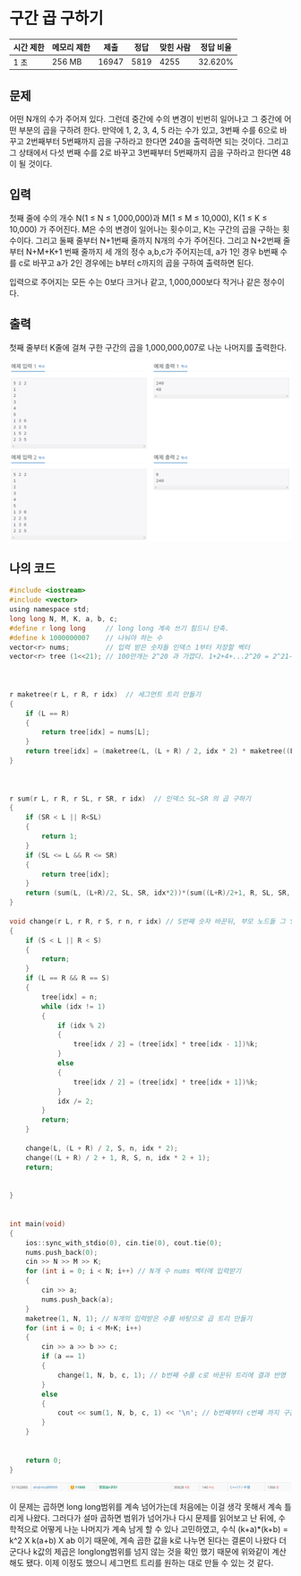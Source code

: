 # 구간 곱 구하기

| 시간 제한 | 메모리 제한 | 제출    | 정답   | 맞힌 사람 | 정답 비율   |
| ----- | ------ | ----- | ---- | ----- | ------- |
| 1 초   | 256 MB | 16947 | 5819 | 4255  | 32.620% |

## 문제

어떤 N개의 수가 주어져 있다. 그런데 중간에 수의 변경이 빈번히 일어나고 그 중간에 어떤 부분의 곱을 구하려 한다. 만약에 1, 2, 3, 4, 5 라는 수가 있고, 3번째 수를 6으로 바꾸고 2번째부터 5번째까지 곱을 구하라고 한다면 240을 출력하면 되는 것이다. 그리고 그 상태에서 다섯 번째 수를 2로 바꾸고 3번째부터 5번째까지 곱을 구하라고 한다면 48이 될 것이다.

## 입력

첫째 줄에 수의 개수 N(1 ≤ N ≤ 1,000,000)과 M(1 ≤ M ≤ 10,000), K(1 ≤ K ≤ 10,000) 가 주어진다. M은 수의 변경이 일어나는 횟수이고, K는 구간의 곱을 구하는 횟수이다. 그리고 둘째 줄부터 N+1번째 줄까지 N개의 수가 주어진다. 그리고 N+2번째 줄부터 N+M+K+1 번째 줄까지 세 개의 정수 a,b,c가 주어지는데, a가 1인 경우 b번째 수를 c로 바꾸고 a가 2인 경우에는 b부터 c까지의 곱을 구하여 출력하면 된다.

입력으로 주어지는 모든 수는 0보다 크거나 같고, 1,000,000보다 작거나 같은 정수이다.

## 출력

첫째 줄부터 K줄에 걸쳐 구한 구간의 곱을 1,000,000,007로 나눈 나머지를 출력한다.

![](C++_20221031_백준11505_구간%20곱%20구하기assets/2022-10-31-22-32-56-image.png)

## 나의 코드

```c
#include <iostream>
#include <vector>
using namespace std;
long long N, M, K, a, b, c;
#define r long long     // long long 계속 쓰기 힘드니 단축.
#define k 1000000007    // 나눠야 하는 수
vector<r> nums;         // 입력 받은 숫자들 인덱스 1부터 저장할 벡터
vector<r> tree (1<<21); // 100만개는 2^20 과 가깝다. 1+2+4+...2^20 = 2^21-1 



r maketree(r L, r R, r idx)  // 세그먼트 트리 만들기
{
	if (L == R)
	{
		return tree[idx] = nums[L];
	}
	return tree[idx] = (maketree(L, (L + R) / 2, idx * 2) * maketree((L + R) / 2 + 1, R, idx * 2 + 1))%k; //k로 나머지 해줘야 long long 범위 안넘어감
}



r sum(r L, r R, r SL, r SR, r idx)  // 인덱스 SL~SR 의 곱 구하기
{
	if (SR < L || R<SL)
	{
		return 1;
	}
	if (SL <= L && R <= SR)
	{
		return tree[idx];
	}
	return (sum(L, (L+R)/2, SL, SR, idx*2))*(sum((L+R)/2+1, R, SL, SR, idx*2+1))%k;
}

void change(r L, r R, r S, r n, r idx) // S번째 숫자 바꾼뒤, 부모 노드들 그 영향 반영하기
{
	if (S < L || R < S)
	{
		return;
	}
	if (L == R && R == S)
	{
		tree[idx] = n;
		while (idx != 1)
		{
			if (idx % 2)
			{
				tree[idx / 2] = (tree[idx] * tree[idx - 1])%k;
			}
			else
			{
				tree[idx / 2] = (tree[idx] * tree[idx + 1])%k;
			}
			idx /= 2;
		}
		return;
	}

	change(L, (L + R) / 2, S, n, idx * 2);
	change((L + R) / 2 + 1, R, S, n, idx * 2 + 1);
	return;


}


int main(void)
{
	ios::sync_with_stdio(0), cin.tie(0), cout.tie(0);
	nums.push_back(0);
	cin >> N >> M >> K;
	for (int i = 0; i < N; i++) // N개 수 nums 벡터에 입력받기
	{
		cin >> a;
		nums.push_back(a);
	}
	maketree(1, N, 1); // N개의 입력받은 수를 바탕으로 곱 트리 만들기
	for (int i = 0; i < M+K; i++)
	{
		cin >> a >> b >> c;
		if (a == 1)
		{
			change(1, N, b, c, 1); // b번째 수를 c로 바꾼뒤 트리에 결과 반영
		}
		else
		{
			cout << sum(1, N, b, c, 1) << '\n'; // b번째부터 c번째 까지 구간 곱 구하여 출력.
		}
	}


	return 0;
}
```

![](C++_20221031_백준11505_구간%20곱%20구하기assets/2022-10-31-22-40-06-image.png)

이 문제는 곱하면 long long범위를 계속 넘어가는데 처음에는 이걸 생각 못해서 계속 틀리게 나왔다. 그러다가 설마 곱하면 범위가 넘어가나 다시 문제를 읽어보고 난 뒤에, 수학적으로 어떻게 나눈 나머지가 계속 남게 할 수 있나 고민하였고, 수식 (k+a)*(k+b) = k^2 X k(a+b) X ab 이기 때문에, 계속 곱한 값을 k로 나누면 된다는 결론이 나왔다 더군다나 k값의 제곱은 longlong범위를 넘지 않는 것을 확인 했기 때문에 위와같이 계산해도 됐다. 이제 이정도 했으니 세그먼트 트리를 원하는 대로 만들 수 있는 것 같다.
